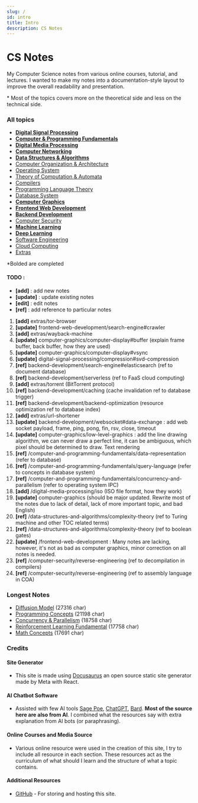 ```yaml
---
slug: /
id: intro
title: Intro
description: CS Notes
---
```


# CS Notes

My Computer Science notes from various online courses, tutorial, and lectures. I wanted to make my notes into a documentation-style layout to improve the overall readability and presentation.

\* Most of the topics covers more on the theoretical side and less on the technical side.

### All topics

- **[Digital Signal Processing](digital-signal-processing)**
- **[Computer & Programming Fundamentals](computer-and-programming-fundamentals)**
- **[Digital Media Processing](digital-media-processing)**
- **[Computer Networking](computer-networking)**
- **[Data Structures & Algorithms](data-structures-and-algorithms)**
- [Computer Organization & Architecture](computer-organization-and-architecture)
- [Operating System](operating-system)
- [Theory of Computation & Automata](theory-of-computation-and-automata)
- [Compilers](compilers)
- [Programming Language Theory](programming-language-theory)
- [Database System](database-system)
- **[Computer Graphics](computer-graphics)**
- **[Frontend Web Development](frontend-web-development)**
- **[Backend Development](backend-development)**
- [Computer Security](computer-security)
- **[Machine Learning](machine-learning)**
- **[Deep Learning](deep-learning)**
- [Software Engineering](software-engineering)
- [Cloud Computing](cloud-computing)
- [Extras](extras)

\*Bolded are completed

#### TODO :

- **[add]** : add new notes
- **[update]** : update existing notes
- **[edit]** : edit notes
- **[ref]** : add reference to particular notes

1. **[add]** extras/tor-browser
2. **[update]** frontend-web-development/search-engine#crawler
3. **[add]** extras/wayback-machine
4. **[update]** computer-graphics/computer-display#buffer (explain frame buffer, back buffer, how they are used)
5. **[update]** computer-graphics/computer-display#vsync
6. **[update]** digital-signal-processing/compression#svd-compression
7. **[ref]** backend-development/search-engine#elasticsearch (ref to document database)
8. **[ref]** backend-development/serverless (ref to FaaS cloud computing)
9. **[add]** extras/torrent (BitTorrent protocol)
10. **[ref]** backend-development/caching (cache invalidation ref to database trigger)
11. **[ref]** backend-development/backend-optimization (resource optimization ref to database index)
12. **[add]** extras/url-shortener
13. **[update]** backend-development/websocket#data-exchange : add web socket payload, frame, ping, pong, fin, rsv, close, timeout
14. **[update]** computer-graphics/low-level-graphics : add the line drawing algorithm, we can never draw a perfect line, it can be ambiguous, which pixel should be determined to draw. Text rendering
15. **[ref]** /computer-and-programming-fundamentals/data-representation (refer to database)
16. **[ref]** /computer-and-programming-fundamentals/query-language (refer to concepts in database system)
17. **[ref]** /computer-and-programming-fundamentals/concurrency-and-parallelism (refer to operating system IPC)
18. **[add]** /digital-media-processing/iso (ISO file format, how they work)
19. **[update]** computer-graphics (should be major updated. Rewrite most of the notes due to lack of detail, lack of more important topic, and bad English)
20. **[ref]** /data-structures-and-algorithms/complexity-theory (ref to Turing machine and other TOC related terms)
21. **[ref]** /data-structures-and-algorithms/complexity-theory (ref to boolean gates)
22. **[update]** /frontend-web-development : Many notes are lacking, however, it's not as bad as computer graphics, minor correction on all notes is needed.
23. **[ref]** /computer-security/reverse-engineering (ref to decompilation in compilers)
24. **[ref]** /computer-security/reverse-engineering (ref to assembly language in COA)

### Longest Notes

- [Diffusion Model](deep-learning/diffusion-model) (27316 char)
- [Programming Concepts](computer-and-programming-fundamentals/programming-concepts) (21198 char)
- [Concurrency & Parallelism](computer-and-programming-fundamentals/concurrency-and-parallelism) (18758 char)
- [Reinforcement Learning Fundamental](deep-learning/reinforcement-learning/reinforcement-learning-fundamental) (17758 char)
- [Math Concepts](/computer-security/math-concepts) (17691 char)

### Credits

#### Site Generator

- This site is made using [Docusaurus](https://docusaurus.io/) an open source static site generator made by Meta with React.

#### AI Chatbot Software

- Assisted with few AI tools [Sage Poe](https://poe.com), [ChatGPT](https://chat.openai.com/), [Bard](https://bard.google.com/). **Most of the source here are also from AI**. I combined what the resources say with extra explanation from AI bots (or paraphrasing).

#### Online Courses and Media Source

- Various online resource were used in the creation of this site, I try to include all resource in each section. These resources act as the curriculum of what should I learn and the structure of what a topic contains.

#### Additional Resources

- [GitHub](https://github.com/) - For storing and hosting this site.
